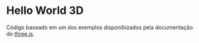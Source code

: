 # Hello World 3D

Código baseado em um dos exemplos disponibizados pela documentação do [three.js](https://threejs.org/examples).